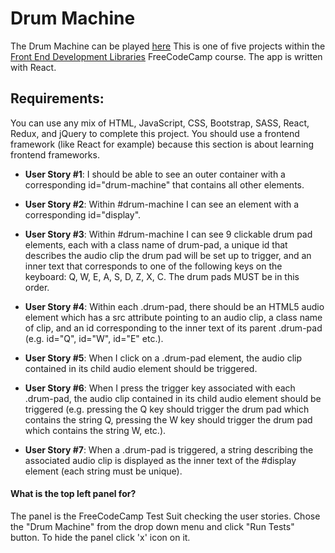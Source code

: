 # Drum Machine

The Drum Machine can be played [here](https://olsamar.github.io/drum-machine-react/)
This is one of five projects within the [Front End Development Libraries](https://www.freecodecamp.org/learn/front-end-development-libraries/) FreeCodeCamp course. The app is written with React.

## Requirements:
You can use any mix of HTML, JavaScript, CSS, Bootstrap, SASS, React, Redux, and jQuery to complete this project. You should use a frontend framework (like React for example) because this section is about learning frontend frameworks.

- **User Story #1**: I should be able to see an outer container with a corresponding id="drum-machine" that contains all other elements.

- **User Story #2**: Within #drum-machine I can see an element with a corresponding id="display".

- **User Story #3**: Within #drum-machine I can see 9 clickable drum pad elements, each with a class name of drum-pad, a unique id that describes the audio clip the drum pad will be set up to trigger, and an inner text that corresponds to one of the following keys on the keyboard: Q, W, E, A, S, D, Z, X, C. The drum pads MUST be in this order.

- **User Story #4**: Within each .drum-pad, there should be an HTML5 audio element which has a src attribute pointing to an audio clip, a class name of clip, and an id corresponding to the inner text of its parent .drum-pad (e.g. id="Q", id="W", id="E" etc.).

- **User Story #5**: When I click on a .drum-pad element, the audio clip contained in its child audio element should be triggered.

- **User Story #6**: When I press the trigger key associated with each .drum-pad, the audio clip contained in its child audio element should be triggered (e.g. pressing the Q key should trigger the drum pad which contains the string Q, pressing the W key should trigger the drum pad which contains the string W, etc.).

- **User Story #7**: When a .drum-pad is triggered, a string describing the associated audio clip is displayed as the inner text of the #display element (each string must be unique).

#### What is the top left panel for?
The panel is the FreeCodeCamp Test Suit checking the user stories. 
Chose the "Drum Machine" from the drop down menu and click "Run Tests" button.
To hide the panel click 'x' icon on it.

